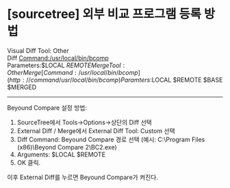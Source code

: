# \[sourcetree\] 외부 비교 프로그램 등록 방법

Visual Diff Tool: Other  
Diff [Command:/usr/local/bin/bcomp](http://command/usr/local/bin/bcomp)  
Parameters:$LOCAL $REMOTE  
Merge Tool: Other  
Merge [Command:/usr/local/bin/bcomp](http://command/usr/local/bin/bcomp)  
Paramters:$LOCAL $REMOTE $BASE $MERGED

---------------------------------------------------------

Beyound Compare 설정 방법:

1. SourceTree에서 Tools-&gt;Options→상단의 Diff 선택
2. External Diff / Merge에서 External Diff Tool: Custom 선택
3. Diff Command: Beyound Compare 경로 선택 \(예시: C:\Program Files \(x86\)\Beyond Compare 2\BC2.exe\)
4. Arguments: $LOCAL $REMOTE
5. OK 클릭.

이후 External Diff를 누르면 Beyound Compare가 켜진다.

